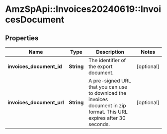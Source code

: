 # AmzSpApi::Invoices20240619::InvoicesDocument

## Properties
Name | Type | Description | Notes
------------ | ------------- | ------------- | -------------
**invoices_document_id** | **String** | The identifier of the export document. | [optional] 
**invoices_document_url** | **String** | A pre-signed URL that you can use to download the invoices document in zip format. This URL expires after 30 seconds. | [optional] 

